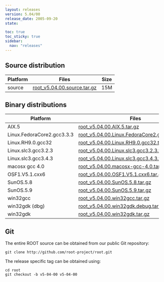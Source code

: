 ```yaml
---
layout: releases
version: 5.04/00
release_date: 2005-09-20
state:

toc: true
toc_sticky: true
sidebar:
  nav: "releases"
---
```



## Source distribution

| Platform       | Files | Size |
|-----------|-------|-----|
| source | [root_v5.04.00.source.tar.gz](https://root.cern.ch/download/root_v5.04.00.source.tar.gz) |  15M |


## Binary distributions

| Platform       | Files | Size |
|-----------|-------|-----|
| AIX.5 | [root_v5.04.00.AIX.5.tar.gz](https://root.cern.ch/download/root_v5.04.00.AIX.5.tar.gz) |  37M |
| Linux.FedoraCore2.gcc3.3.3 | [root_v5.04.00.Linux.FedoraCore2.gcc3.3.3.tar.gz](https://root.cern.ch/download/root_v5.04.00.Linux.FedoraCore2.gcc3.3.3.tar.gz) |  36M |
| Linux.RH9.0.gcc32 | [root_v5.04.00.Linux.RH9.0.gcc32.tar.gz](https://root.cern.ch/download/root_v5.04.00.Linux.RH9.0.gcc32.tar.gz) |  28M |
| Linux.slc3.gcc3.2.3 | [root_v5.04.00.Linux.slc3.gcc3.2.3.tar.gz](https://root.cern.ch/download/root_v5.04.00.Linux.slc3.gcc3.2.3.tar.gz) |  27M |
| Linux.slc3.gcc3.4.3 | [root_v5.04.00.Linux.slc3.gcc3.4.3.tar.gz](https://root.cern.ch/download/root_v5.04.00.Linux.slc3.gcc3.4.3.tar.gz) |  30M |
| macosx gcc 4.0 | [root_v5.04.00.macosx-gcc-4.0.tar.gz](https://root.cern.ch/download/root_v5.04.00.macosx-gcc-4.0.tar.gz) |  21M |
| OSF1.V5.1.cxx6 | [root_v5.04.00.OSF1.V5.1.cxx6.tar.gz](https://root.cern.ch/download/root_v5.04.00.OSF1.V5.1.cxx6.tar.gz) |  33M |
| SunOS.5.8 | [root_v5.04.00.SunOS.5.8.tar.gz](https://root.cern.ch/download/root_v5.04.00.SunOS.5.8.tar.gz) |  33M |
| SunOS.5.9 | [root_v5.04.00.SunOS.5.9.tar.gz](https://root.cern.ch/download/root_v5.04.00.SunOS.5.9.tar.gz) |  29M |
| win32gcc | [root_v5.04.00.win32gcc.tar.gz](https://root.cern.ch/download/root_v5.04.00.win32gcc.tar.gz) |  31M |
| win32gdk (dbg) | [root_v5.04.00.win32gdk.debug.tar.gz](https://root.cern.ch/download/root_v5.04.00.win32gdk.debug.tar.gz) |  60M |
| win32gdk | [root_v5.04.00.win32gdk.tar.gz](https://root.cern.ch/download/root_v5.04.00.win32gdk.tar.gz) |  32M |


## Git
The entire ROOT source can be obtained from our public Git repository:

~~~
git clone http://github.com/root-project/root.git
~~~
The release specific tag can be obtained using:
~~~
cd root
git checkout -b v5-04-00 v5-04-00
~~~

